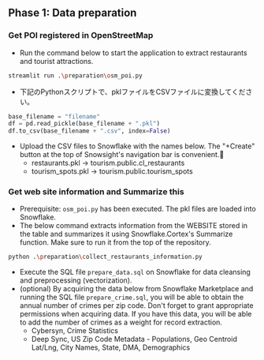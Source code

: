 ## Phase 1: Data preparation

### Get POI registered in OpenStreetMap
- Run the command below to start the application to extract restaurants and tourist attractions. 
```sh
streamlit run .\preparation\osm_poi.py
```
- 下記のPythonスクリプトで、pklファイルをCSVファイルに変換してください。
```python
base_filename = "filename"
df = pd.read_pickle(base_filename + ".pkl")
df.to_csv(base_filename + ".csv", index=False)
```
- Upload the CSV files to Snowflake with the names below. The "+Create" button at the top of Snowsight's navigation bar is convenient.🌝
    - restaurants.pkl -> tourism.public.cl_restaurants
    - tourism_spots.pkl -> tourism.public.tourism_spots

### Get web site information and Summarize this
- Prerequisite: `osm_poi.py` has been executed. The pkl files are loaded into Snowflake. 
- The below command extracts information from the WEBSITE stored in the table and summarizes it using Snowflake.Cortex's Summarize function. Make sure to run it from the top of the repository.
```sh
python .\preparation\collect_restaurants_information.py
```
- Execute the SQL file `prepare_data.sql` on Snowflake for data cleansing and preprocessing (vectorization).
- (optional) By acquiring the data below from Snowflake Marketplace and running the SQL file `prepare_crime.sql`, you will be able to obtain the annual number of crimes per zip code. Don't forget to grant appropriate permissions when acquiring data. If you have this data, you will be able to add the number of crimes as a weight for record extraction.
    - Cybersyn, Crime Statistics
    - Deep Sync, US Zip Code Metadata - Populations, Geo Centroid Lat/Lng, City Names, State, DMA, Demographics